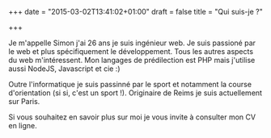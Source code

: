+++
date = "2015-03-02T13:41:02+01:00"
draft = false
title = "Qui suis-je ?"

+++

Je m'appelle Simon j'ai 26 ans je suis ingénieur web. Je suis passioné par le web et plus spécifiquement le développement. Tous les autres aspects du web m'intéressent. Mon langages de prédilection est PHP mais j'utilise aussi NodeJS, Javascript et cie :)

Outre l'informatique je suis passinné par le sport et notamment la course d'orientation (si si, c'est un sport !). Originaire de Reims je suis actuellement sur Paris.

Si vous souhaitez en savoir plus sur moi je vous invite à consulter mon CV en ligne.
